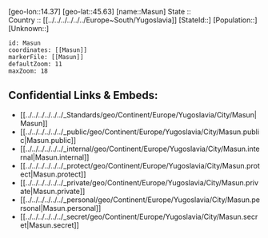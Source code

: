 ﻿---
location: [45.63,14.37] 
mapzoom: [7,12] 
mapmarker: city 
type: City
tags:
- geo/City


SpocWebEntityId: 32343
isDeleted: false
confidential: public

---
[geo-lon::14.37] 
[geo-lat::45.63] 
[name::Masun] 
State ::  
Country :: [[../../../../../../Europe~South/Yugoslavia]] 
[StateId::] 
[Population::] 
[Unknown::] 


```leaflet
id: Masun
coordinates: [[Masun]] 
markerFile: [[Masun]] 
defaultZoom: 11 
maxZoom: 18
```


## Confidential Links & Embeds: 
- [[../../../../../../_Standards/geo/Continent/Europe/Yugoslavia/City/Masun|Masun]] 
- [[../../../../../../_public/geo/Continent/Europe/Yugoslavia/City/Masun.public|Masun.public]] 
- [[../../../../../../_internal/geo/Continent/Europe/Yugoslavia/City/Masun.internal|Masun.internal]] 
- [[../../../../../../_protect/geo/Continent/Europe/Yugoslavia/City/Masun.protect|Masun.protect]] 
- [[../../../../../../_private/geo/Continent/Europe/Yugoslavia/City/Masun.private|Masun.private]] 
- [[../../../../../../_personal/geo/Continent/Europe/Yugoslavia/City/Masun.personal|Masun.personal]] 
- [[../../../../../../_secret/geo/Continent/Europe/Yugoslavia/City/Masun.secret|Masun.secret]] 
